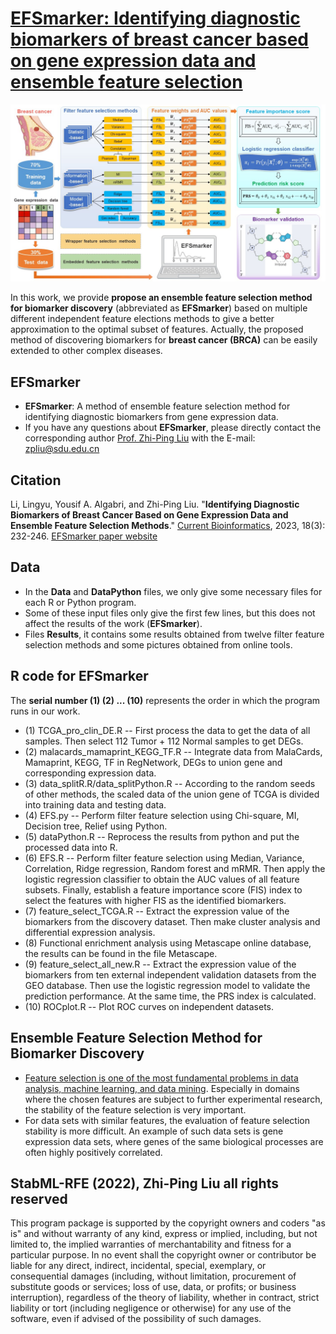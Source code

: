# [EFSmarker: Identifying diagnostic biomarkers of breast cancer based on gene expression data and ensemble feature selection](https://github.com/zpliulab/EFSmarker)

![Screenshot](Data/EFSmarker.jpg)

In this work, we provide **propose an ensemble feature selection method for biomarker discovery** (abbreviated as **EFSmarker**) based on multiple different independent feature elections methods to give a better approximation to the optimal subset of features. Actually, the proposed method of discovering biomarkers for **breast cancer (BRCA)** can be easily extended to other complex diseases.


## EFSmarker
<!--START_SECTION:news-->
* **EFSmarker**: A method of ensemble feature selection method for identifying diagnostic biomarkers from gene expression data. 
* If you have any questions about **EFSmarker**, please directly contact the corresponding author [Prof. Zhi-Ping Liu](https://scholar.google.com/citations?user=zkBXb_kAAAAJ&hl=zh-CN&oi=ao) with the E-mail: zpliu@sdu.edu.cn
<!--END_SECTION:news-->


## Citation
Li, Lingyu, Yousif A. Algabri, and Zhi-Ping Liu. "**Identifying Diagnostic Biomarkers of Breast Cancer Based on Gene Expression Data and Ensemble Feature Selection Methods**." [Current Bioinformatics](https://benthamscience.com/journal/cbio), 2023, 18(3): 232-246. [EFSmarker paper website](https://www.eurekaselect.com/article/128764)


## Data
<!--START_SECTION:news-->
* In the **Data** and **DataPython** files, we only give some necessary files for each R or Python program. 
* Some of these input files only give the first few lines, but this does not affect the results of the work (**EFSmarker**).
* Files **Results**, it contains some results obtained from twelve filter feature selection methods and some pictures obtained from online tools.
<!--END_SECTION:news-->


## R code for EFSmarker
The **serial number (1) (2) ... (10)** represents the order in which the program runs in our work.
<!--START_SECTION:news-->
* (1) TCGA_pro_clin_DE.R  --  First process the data to get the data of all samples. Then select 112 Tumor + 112 Normal samples to get DEGs.
* (2) malacards_mamaprint_KEGG_TF.R  --  Integrate data from MalaCards, Mamaprint, KEGG, TF in RegNetwork, DEGs to union gene and corresponding expression data.
* (3) data_splitR.R/data_splitPython.R  --  According to the random seeds of other methods, the scaled data of the union gene of TCGA is divided into training data and testing data.
* (4) EFS.py  --  Perform filter feature selection using Chi-square, MI, Decision tree, Relief using Python.
* (5) dataPython.R  --  Reprocess the results from python and put the processed data into R.
* (6) EFS.R  --  Perform filter feature selection using Median, Variance, Correlation, Ridge regression, Random forest and mRMR. Then apply the logistic regression classifier to obtain the AUC values of all feature subsets. Finally, establish a feature importance score (FIS) index to select the features with higher FIS as the identified biomarkers.
* (7) feature_select_TCGA.R  --  Extract the expression value of the biomarkers from the discovery dataset. Then make cluster analysis and differential expression analysis.
* (8) Functional enrichment analysis using Metascape online database, the results can be found in the file Metascape.
* (9) feature_select_all_new.R  --  Extract the expression value of the biomarkers from ten external independent validation datasets from the GEO database. Then use the logistic regression model to validate the prediction performance. At the same time, the PRS index is calculated.
* (10) ROCplot.R  --  Plot ROC curves on independent datasets.
<!--END_SECTION:news-->


## Ensemble Feature Selection Method for Biomarker Discovery
<!--START_SECTION:news-->
* [Feature selection is one of the most fundamental problems in data analysis, machine learning, and data mining](https://doi.org/10.1007/978-3-030-64583-0_19). Especially in domains where the chosen features are subject to further experimental research, the stability of the feature selection is very important. 
* For data sets with similar features, the evaluation of feature selection stability is more difficult. An example of such data sets is gene expression data sets, where genes of the same biological processes are often highly positively correlated.  
<!--END_SECTION:news-->


## StabML-RFE (2022), Zhi-Ping Liu all rights reserved
This program package is supported by the copyright owners and coders "as is" and without warranty of any kind, express or implied, including, but not limited to, the implied warranties of merchantability and fitness for a particular purpose. In no event shall the copyright owner or contributor be liable for any direct, indirect, incidental, special, exemplary, or consequential damages (including, without limitation, procurement of substitute goods or services; loss of use, data, or profits; or business interruption), regardless of the theory of liability, whether in contract, strict liability or tort (including negligence or otherwise) for any use of the software, even if advised of the possibility of such damages.



     
